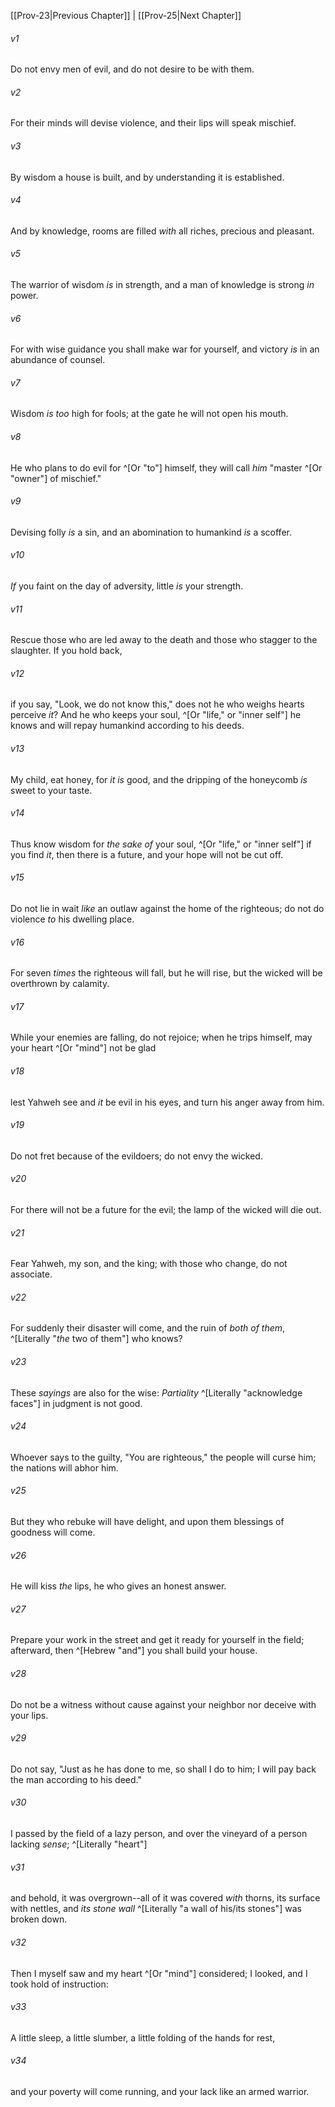 ﻿---
aliases:
  - Proverbs 24
---

[[Prov-23|Previous Chapter]] | [[Prov-25|Next Chapter]]

###### v1
Do not envy men of evil,
and do not desire to be with them.

###### v2
For their minds will devise violence,
and their lips will speak mischief.

###### v3
By wisdom a house is built,
and by understanding it is established.

###### v4
And by knowledge, rooms are filled
_with_ all riches, precious and pleasant.

###### v5
The warrior of wisdom _is_ in strength,
and a man of knowledge is strong _in_ power.

###### v6
For with wise guidance you shall make war for yourself,
and victory _is_ in an abundance of counsel.

###### v7
Wisdom _is too_ high for fools;
at the gate he will not open his mouth.

###### v8
He who plans to do evil for ^[Or "to"] himself,
they will call _him_ "master ^[Or "owner"] of mischief."

###### v9
Devising folly _is_ a sin,
and an abomination to humankind _is_ a scoffer.

###### v10
_If_ you faint on the day of adversity,
little _is_ your strength.

###### v11
Rescue those who are led away to the death
and those who stagger to the slaughter. If you hold back,

###### v12
if you say, "Look, we do not know this,"
does not he who weighs hearts perceive _it_?
And he who keeps your soul, ^[Or "life," or "inner self"]
he knows and will repay humankind according to his deeds.

###### v13
My child, eat honey, for _it is_ good,
and the dripping of the honeycomb _is_ sweet to your taste.

###### v14
Thus know wisdom for _the sake of_ your soul, ^[Or "life," or "inner self"]
if you find _it_, then there is a future,
and your hope will not be cut off.

###### v15
Do not lie in wait _like_ an outlaw against the home of the righteous;
do not do violence _to_ his dwelling place.

###### v16
For seven _times_ the righteous will fall, but he will rise,
but the wicked will be overthrown by calamity.

###### v17
While your enemies are falling, do not rejoice;
when he trips himself, may your heart ^[Or "mind"] not be glad

###### v18
lest Yahweh see and _it_ be evil in his eyes,
and turn his anger away from him.

###### v19
Do not fret because of the evildoers;
do not envy the wicked.

###### v20
For there will not be a future for the evil;
the lamp of the wicked will die out.

###### v21
Fear Yahweh, my son, and the king;
with those who change, do not associate.

###### v22
For suddenly their disaster will come,
and the ruin of _both of them_, ^[Literally "_the_ two of them"] who knows?

###### v23
These _sayings_ are also for the wise:
_Partiality_ ^[Literally "acknowledge faces"] in judgment is not good.

###### v24
Whoever says to the guilty, "You are righteous," the people will curse him;
the nations will abhor him.

###### v25
But they who rebuke will have delight,
and upon them blessings of goodness will come.

###### v26
He will kiss _the_ lips,
he who gives an honest answer.

###### v27
Prepare your work in the street and get it ready for yourself in the field;
afterward, then ^[Hebrew "and"] you shall build your house.

###### v28
Do not be a witness without cause against your neighbor
nor deceive with your lips.

###### v29
Do not say, "Just as he has done to me, so shall I do to him;
I will pay back the man according to his deed."

###### v30
I passed by the field of a lazy person,
and over the vineyard of a person lacking _sense_; ^[Literally "heart"]

###### v31
and behold, it was overgrown--all of it was covered _with_ thorns, its surface with nettles,
and _its stone wall_ ^[Literally "a wall of his/its stones"] was broken down.

###### v32
Then I myself saw and my heart ^[Or "mind"] considered;
I looked, and I took hold of instruction:

###### v33
A little sleep, a little slumber,
a little folding of the hands for rest,

###### v34
and your poverty will come running,
and your lack like an armed warrior.